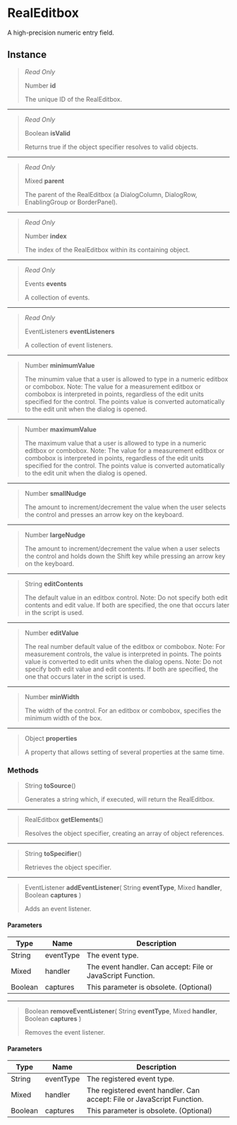 # RealEditbox
A high-precision numeric entry field.

## Instance
> *Read Only* 
> 
> Number **id** 
>
> The unique ID of the RealEditbox.
*** 
> *Read Only* 
> 
> Boolean **isValid** 
>
> Returns true if the object specifier resolves to valid objects.
*** 
> *Read Only* 
> 
> Mixed **parent** 
>
> The parent of the RealEditbox (a DialogColumn, DialogRow, EnablingGroup or BorderPanel).
*** 
> *Read Only* 
> 
> Number **index** 
>
> The index of the RealEditbox within its containing object.
*** 
> *Read Only* 
> 
> Events **events** 
>
> A collection of events.
*** 
> *Read Only* 
> 
> EventListeners **eventListeners** 
>
> A collection of event listeners.
*** 
> Number **minimumValue** 
>
> The minumim value that a user is allowed to type in a numeric editbox or combobox. Note: The value for a measurement editbox or combobox is interpreted in points, regardless of the edit units specified for the control. The points value is converted automatically to the edit unit when the dialog is opened.
*** 
> Number **maximumValue** 
>
> The maximum value that a user is allowed to type in a numeric editbox or combobox. Note: The value for a measurement editbox or combobox is interpreted in points, regardless of the edit units specified for the control. The points value is converted automatically to the edit unit when the dialog is opened.
*** 
> Number **smallNudge** 
>
> The amount to increment/decrement the value when the user selects the control and presses an arrow key on the keyboard.
*** 
> Number **largeNudge** 
>
> The amount to increment/decrement the value when a user selects the control and holds down the Shift key while pressing an arrow key on the keyboard.
*** 
> String **editContents** 
>
> The default value in an editbox control. Note: Do not specify both edit contents and edit value. If both are specified, the one that occurs later in the script is used.
*** 
> Number **editValue** 
>
> The real number default value of the editbox or combobox. Note: For measurement controls, the value is interpreted in points. The points value is converted to edit units when the dialog opens. Note: Do not specify both edit value and edit contents. If both are specified, the one that occurs later in the script is used.
*** 
> Number **minWidth** 
>
> The width of the control. For an editbox or combobox, specifies the minimum width of the box.
*** 
> Object **properties** 
>
> A property that allows setting of several properties at the same time.

### Methods
> String **toSource**()
> 
> Generates a string which, if executed, will return the RealEditbox.
*** 
> RealEditbox **getElements**()
> 
> Resolves the object specifier, creating an array of object references.
*** 
> String **toSpecifier**()
> 
> Retrieves the object specifier.
*** 
> EventListener **addEventListener**( String **eventType**, Mixed **handler**, Boolean **captures** )
> 
> Adds an event listener.
#### Parameters
| Type | Name | Description |
|---|---|---|
| String | eventType | The event type. |
| Mixed | handler | The event handler. Can accept: File or JavaScript Function. |
| Boolean | captures | This parameter is obsolete. (Optional) |

*** 
> Boolean **removeEventListener**( String **eventType**, Mixed **handler**, Boolean **captures** )
> 
> Removes the event listener.
#### Parameters
| Type | Name | Description |
|---|---|---|
| String | eventType | The registered event type. |
| Mixed | handler | The registered event handler. Can accept: File or JavaScript Function. |
| Boolean | captures | This parameter is obsolete. (Optional) |


